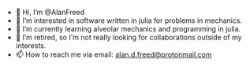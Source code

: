 - 👋 Hi, I’m @AlanFreed
- 👀 I’m interested in software written in julia for problems in mechanics.
- 🌱 I’m currently learning alveolar mechanics and programming in julia.
- 💞️ I’m retired, so I'm not really looking for collaborations outside of my interests.
- 📫 How to reach me via email: alan.d.freed@protonmail.com

<!---
AlanFreed/AlanFreed is a ✨ special ✨ repository because its `README.md` (this file) appears on your GitHub profile.
You can click the Preview link to take a look at your changes.
--->
